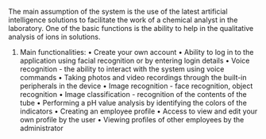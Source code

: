 The main assumption of the system is the use of the latest artificial intelligence solutions to facilitate the work of a chemical analyst in the laboratory. One of the basic functions is the ability to help in the qualitative analysis of ions in solutions.

1. Main functionalities:
• Create your own account
• Ability to log in to the application using facial recognition or by entering login details
• Voice recognition - the ability to interact with the system using voice commands
• Taking photos and video recordings through the built-in peripherals in the device
• Image recognition - face recognition, object recognition
• Image classification - recognition of the contents of the tube
• Performing a pH value analysis by identifying the colors of the indicators
• Creating an employee profile
• Access to view and edit your own profile by the user
• Viewing profiles of other employees by the administrator
